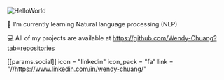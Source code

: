 ![HelloWorld](https://user-images.githubusercontent.com/116689197/213976963-4be1629e-3589-4386-aa51-b24d808e4b02.png)

🌱 I’m currently learning Natural language processing (NLP)

💻 All of my projects are available at https://github.com/Wendy-Chuang?tab=repositories

 [[params.social]]
    icon = "linkedin"
    icon_pack = "fa"
    link = "//https://www.linkedin.com/in/wendy-chuang/"

